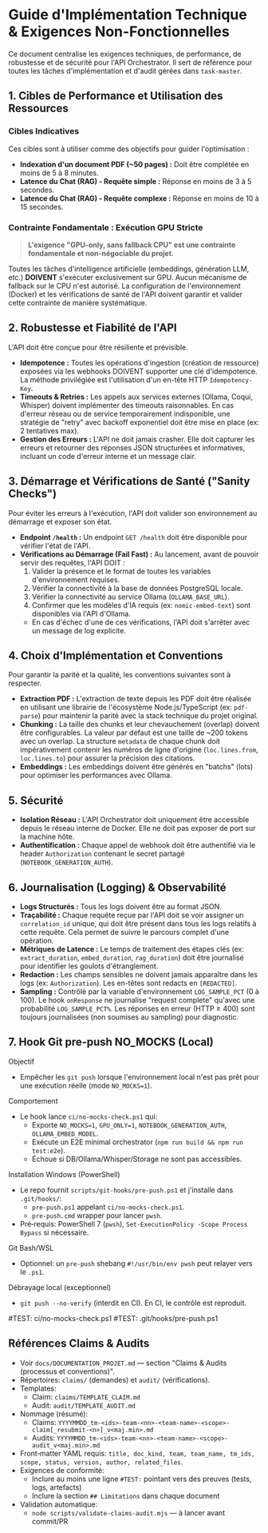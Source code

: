 # Guide d'Implémentation Technique & Exigences Non-Fonctionnelles

Ce document centralise les exigences techniques, de performance, de robustesse et de sécurité pour l'API Orchestrator. Il sert de référence pour toutes les tâches d'implémentation et d'audit gérées dans `task-master`.

## 1. Cibles de Performance et Utilisation des Ressources

### Cibles Indicatives

Ces cibles sont à utiliser comme des objectifs pour guider l'optimisation :

- **Indexation d'un document PDF (~50 pages) :** Doit être complétée en moins de 5 à 8 minutes.
- **Latence du Chat (RAG) - Requête simple :** Réponse en moins de 3 à 5 secondes.
- **Latence du Chat (RAG) - Requête complexe :** Réponse en moins de 10 à 15 secondes.

### Contrainte Fondamentale : Exécution GPU Stricte

> **L'exigence "GPU-only, sans fallback CPU" est une contrainte fondamentale et non-négociable du projet.**

Toutes les tâches d'intelligence artificielle (embeddings, génération LLM, etc.) **DOIVENT** s'exécuter exclusivement sur GPU. Aucun mécanisme de fallback sur le CPU n'est autorisé. La configuration de l'environnement (Docker) et les vérifications de santé de l'API doivent garantir et valider cette contrainte de manière systématique.

## 2. Robustesse et Fiabilité de l'API

L'API doit être conçue pour être résiliente et prévisible.

- **Idempotence :** Toutes les opérations d'ingestion (création de ressource) exposées via les webhooks DOIVENT supporter une clé d'idempotence. La méthode privilégiée est l'utilisation d'un en-tête HTTP `Idempotency-Key`.
- **Timeouts & Retries :** Les appels aux services externes (Ollama, Coqui, Whisper) doivent implémenter des timeouts raisonnables. En cas d'erreur réseau ou de service temporairement indisponible, une stratégie de "retry" avec backoff exponentiel doit être mise en place (ex: 2 tentatives max).
- **Gestion des Erreurs :** L'API ne doit jamais crasher. Elle doit capturer les erreurs et retourner des réponses JSON structurées et informatives, incluant un code d'erreur interne et un message clair.

## 3. Démarrage et Vérifications de Santé ("Sanity Checks")

Pour éviter les erreurs à l'exécution, l'API doit valider son environnement au démarrage et exposer son état.

- **Endpoint `/health` :** Un endpoint `GET /health` doit être disponible pour vérifier l'état de l'API.
- **Vérifications au Démarrage (Fail Fast) :** Au lancement, avant de pouvoir servir des requêtes, l'API DOIT :
  1.  Valider la présence et le format de toutes les variables d'environnement requises.
  2.  Vérifier la connectivité à la base de données PostgreSQL locale.
  3.  Vérifier la connectivité au service Ollama (`OLLAMA_BASE_URL`).
  4.  Confirmer que les modèles d'IA requis (ex: `nomic-embed-text`) sont disponibles via l'API d'Ollama.
  - En cas d'échec d'une de ces vérifications, l'API doit s'arrêter avec un message de log explicite.

## 4. Choix d'Implémentation et Conventions

Pour garantir la parité et la qualité, les conventions suivantes sont à respecter.

- **Extraction PDF :** L'extraction de texte depuis les PDF doit être réalisée en utilisant une librairie de l'écosystème Node.js/TypeScript (ex: `pdf-parse`) pour maintenir la parité avec la stack technique du projet original.
- **Chunking :** La taille des chunks et leur chevauchement (overlap) doivent être configurables. La valeur par défaut est une taille de ~200 tokens avec un overlap. La structure `metadata` de chaque chunk doit impérativement contenir les numéros de ligne d'origine (`loc.lines.from`, `loc.lines.to`) pour assurer la précision des citations.
- **Embeddings :** Les embeddings doivent être générés en "batchs" (lots) pour optimiser les performances avec Ollama.

## 5. Sécurité

- **Isolation Réseau :** L'API Orchestrator doit uniquement être accessible depuis le réseau interne de Docker. Elle ne doit pas exposer de port sur la machine hôte.
- **Authentification :** Chaque appel de webhook doit être authentifié via le header `Authorization` contenant le secret partagé (`NOTEBOOK_GENERATION_AUTH`).

## 6. Journalisation (Logging) & Observabilité

- **Logs Structurés :** Tous les logs doivent être au format JSON.
- **Traçabilité :** Chaque requête reçue par l'API doit se voir assigner un `correlation_id` unique, qui doit être présent dans tous les logs relatifs à cette requête. Cela permet de suivre le parcours complet d'une opération.
- **Métriques de Latence :** Le temps de traitement des étapes clés (ex: `extract_duration`, `embed_duration`, `rag_duration`) doit être journalisé pour identifier les goulots d'étranglement.
- **Redaction :** Les champs sensibles ne doivent jamais apparaître dans les logs (ex: `Authorization`). Les en-têtes sont redacts en `[REDACTED]`.
- **Sampling :** Contrôlé par la variable d'environnement `LOG_SAMPLE_PCT` (0 à 100). Le hook `onResponse` ne journalise "request complete" qu'avec une probabilité `LOG_SAMPLE_PCT%`. Les réponses en erreur (HTTP ≥ 400) sont toujours journalisées (non soumises au sampling) pour diagnostic.

## 7. Hook Git pre-push NO_MOCKS (Local)

Objectif
- Empêcher les `git push` lorsque l'environnement local n'est pas prêt pour une exécution réelle (mode `NO_MOCKS=1`).

Comportement
- Le hook lance `ci/no-mocks-check.ps1` qui:
  - Exporte `NO_MOCKS=1`, `GPU_ONLY=1`, `NOTEBOOK_GENERATION_AUTH`, `OLLAMA_EMBED_MODEL`.
  - Exécute un E2E minimal orchestrator (`npm run build && npm run test:e2e`).
  - Échoue si DB/Ollama/Whisper/Storage ne sont pas accessibles.

Installation Windows (PowerShell)
- Le repo fournit `scripts/git-hooks/pre-push.ps1` et j'installe dans `.git/hooks/`:
  - `pre-push.ps1` appelant `ci/no-mocks-check.ps1`.
  - `pre-push.cmd` wrapper pour lancer `pwsh`.
- Pré‑requis: PowerShell 7 (`pwsh`), `Set-ExecutionPolicy -Scope Process Bypass` si nécessaire.

Git Bash/WSL
- Optionnel: un `pre-push` shebang `#!/usr/bin/env pwsh` peut relayer vers le `.ps1`.

Débrayage local (exceptionnel)
- `git push --no-verify` (interdit en CI). En CI, le contrôle est reproduit.

#TEST: ci/no-mocks-check.ps1
#TEST: .git/hooks/pre-push.ps1

## Références Claims & Audits

- Voir `docs/DOCUMENTATION_PROJET.md` — section "Claims & Audits (processus et conventions)".
- Répertoires: `claims/` (demandes) et `audit/` (vérifications).
- Templates:
  - Claim: `claims/TEMPLATE_CLAIM.md`
  - Audit: `audit/TEMPLATE_AUDIT.md`
- Nommage (résumé):
  - Claims: `YYYYMMDD_tm-<ids>-team-<nn>-<team-name>-<scope>-claim[_resubmit-<n>]_v<maj.min>.md`
  - Audits: `YYYYMMDD_tm-<ids>-team-<nn>-<team-name>-<scope>-audit_v<maj.min>.md`
- Front‑matter YAML requis: `title, doc_kind, team, team_name, tm_ids, scope, status, version, author, related_files`.
- Exigences de conformité:
  - Inclure au moins une ligne `#TEST:` pointant vers des preuves (tests, logs, artefacts)
  - Inclure la section `## Limitations` dans chaque document
- Validation automatique:
  - `node scripts/validate-claims-audit.mjs` — à lancer avant commit/PR
